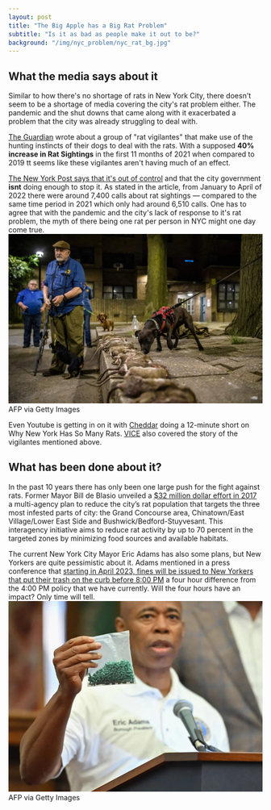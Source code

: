 ```yaml
---
layout: post
title: "The Big Apple has a Big Rat Problem"
subtitle: "Is it as bad as people make it out to be?"
background: "/img/nyc_problem/nyc_rat_bg.jpg"
---
```


## What the media says about it

Similar to how there's no shortage of rats in New York City, there doesn't seem to be a shortage of media covering the city's rat problem either. The pandemic and the shut downs that came along with it exacerbated a problem that the city was already struggling to deal with.

[The Guardian](https://www.theguardian.com/us-news/2021/dec/19/new-york-city-rat-problem-vigilantes-with-dogs) wrote about a group of "rat vigilantes" that make use of the hunting instincts of their dogs to deal with the rats. With a supposed **40% increase in Rat Sightings** in the first 11 months of 2021 when compared to 2019 tt seems like these vigilantes aren't having much of an effect.

[The New York Post says that it's out of control](https://nypost.com/2022/06/01/nyc-has-a-major-rat-problem-and-its-not-doing-enough/) and that the city government **isnt** doing enough to stop it. As stated in the article, from January to April of 2022 there were around 7,400 calls about rat sightings — compared to the same time period in 2021 which only had around 6,510 calls. One has to agree that with the pandemic and the city's lack of response to it's rat problem, the myth of there being one rat per person in NYC might one day come true.
![Lined-Up](\img\nyc_problem\LinedUp.jpg)
<span class="caption text-muted">AFP via Getty Images</span>

Even Youtube is getting in on it with [Cheddar](https://www.youtube.com/watch?v=6rNvxML07CU) doing a 12-minute short on Why New York Has So Many Rats. [VICE](https://www.youtube.com/watch?v=jL0x5oBFC1w) also covered the story of the vigilantes mentioned above.

## What has been done about it?

In the past 10 years there has only been one large push for the fight against rats. Former Mayor Bill de Blasio unveiled a [$32 million dollar effort in 2017](https://www.theguardian.com/us-news/2021/dec/19/new-york-city-rat-problem-vigilantes-with-dogs) a multi-agency plan to reduce the city’s rat population that targets the three most infested parts of city: the Grand Concourse area, Chinatown/East Village/Lower East Side and Bushwick/Bedford-Stuyvesant. This interagency initiative aims to reduce rat activity by up to 70 percent in the targeted zones by minimizing food sources and available habitats.

The current New York City Mayor Eric Adams has also some plans, but New Yorkers are quite pessimistic about it. Adams mentioned in a press conference that [starting in April 2023, fines will be issued to New Yorkers that put their trash on the curb before 8:00 PM](https://www.npr.org/2022/10/20/1130150756/new-york-rats-trash-rule-mayor-eric-adams) a four hour difference from the 4:00 PM policy that we have currently. Will the four hours have an impact? Only time will tell.
![EricAdams](\img\nyc_problem\EricAdams.jpg)
<span class="caption text-muted">AFP via Getty Images</span>
